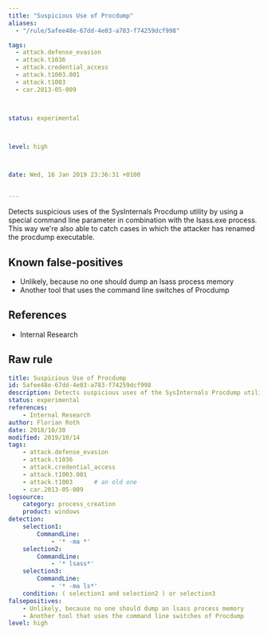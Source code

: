 ```yaml
---
title: "Suspicious Use of Procdump"
aliases:
  - "/rule/5afee48e-67dd-4e03-a783-f74259dcf998"

tags:
  - attack.defense_evasion
  - attack.t1036
  - attack.credential_access
  - attack.t1003.001
  - attack.t1003
  - car.2013-05-009



status: experimental



level: high



date: Wed, 16 Jan 2019 23:36:31 +0100


---
```


Detects suspicious uses of the SysInternals Procdump utility by using a special command line parameter in combination with the lsass.exe process. This way we're also able to catch cases in which the attacker has renamed the procdump executable.

<!--more-->


## Known false-positives

* Unlikely, because no one should dump an lsass process memory
* Another tool that uses the command line switches of Procdump



## References

* Internal Research


## Raw rule
```yaml
title: Suspicious Use of Procdump
id: 5afee48e-67dd-4e03-a783-f74259dcf998
description: Detects suspicious uses of the SysInternals Procdump utility by using a special command line parameter in combination with the lsass.exe process. This way we're also able to catch cases in which the attacker has renamed the procdump executable.
status: experimental
references:
    - Internal Research
author: Florian Roth
date: 2018/10/30
modified: 2019/10/14
tags:
    - attack.defense_evasion
    - attack.t1036
    - attack.credential_access
    - attack.t1003.001
    - attack.t1003      # an old one     
    - car.2013-05-009
logsource:
    category: process_creation
    product: windows
detection:
    selection1:
        CommandLine:
            - '* -ma *'
    selection2:
        CommandLine:
            - '* lsass*'
    selection3:
        CommandLine:
            - '* -ma ls*'
    condition: ( selection1 and selection2 ) or selection3
falsepositives:
    - Unlikely, because no one should dump an lsass process memory
    - Another tool that uses the command line switches of Procdump
level: high

```

